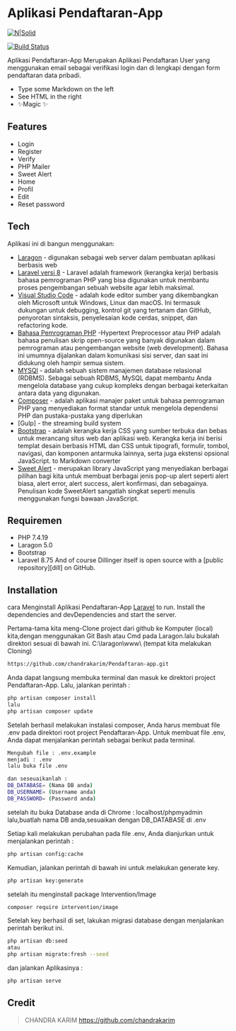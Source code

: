 # Aplikasi Pendaftaran-App

[![N|Solid](https://cldup.com/dTxpPi9lDf.thumb.png)](https://nodesource.com/products/nsolid)

[![Build Status](https://travis-ci.org/joemccann/dillinger.svg?branch=master)](https://travis-ci.org/joemccann/dillinger)

Aplikasi Pendaftaran-App Merupakan Aplikasi Pendaftaran User yang menggunakan email sebagai verifikasi login dan di lengkapi dengan form pendaftaran data pribadi.

- Type some Markdown on the left
- See HTML in the right
- ✨Magic ✨

## Features

- Login
- Register
- Verify
- PHP Mailer
- Sweet Alert
- Home
- Profil
- Edit
- Reset password


## Tech

Aplikasi ini di bangun menggunakan:

- [Laragon](https://laragon.org/download/index.html) - digunakan sebagai web server dalam pembuatan aplikasi berbasis web 
- [Laravel versi 8](https://laravel.com/docs/8.x) - Laravel adalah framework (kerangka kerja) berbasis bahasa pemrograman PHP yang bisa digunakan untuk membantu proses pengembangan sebuah website agar lebih maksimal. 
- [Visual Studio Code](https://code.visualstudio.com/download) - adalah kode editor sumber yang dikembangkan oleh Microsoft untuk Windows, Linux dan macOS. Ini termasuk dukungan untuk debugging, kontrol git yang tertanam dan GitHub, penyorotan sintaksis, penyelesaian kode cerdas, snippet, dan refactoring kode.
- [Bahasa Pemrograman PHP](https://www.php.net/) -Hypertext Preprocessor atau PHP adalah bahasa penulisan skrip open-source yang banyak digunakan dalam pemrograman atau pengembangan website (web development). Bahasa ini umumnya dijalankan dalam komunikasi sisi server, dan saat ini didukung oleh hampir semua sistem.
- [MYSQl](https://mariadb.org/) - adalah sebuah sistem manajemen database relasional (RDBMS). Sebagai sebuah RDBMS, MySQL dapat membantu Anda mengelola database yang cukup kompleks dengan berbagai keterkaitan antara data yang digunakan.
- [Composer](https://getcomposer.org/) - adalah aplikasi manajer paket untuk bahasa pemrograman PHP yang menyediakan format standar untuk mengelola dependensi PHP dan pustaka-pustaka yang diperlukan
- [Gulp] - the streaming build system
- [Bootstrap](https://getbootstrap.com/) - adalah kerangka kerja CSS yang sumber terbuka dan bebas untuk merancang situs web dan aplikasi web. Kerangka kerja ini berisi templat desain berbasis HTML dan CSS untuk tipografi, formulir, tombol, navigasi, dan komponen antarmuka lainnya, serta juga ekstensi opsional JavaScript.
to Markdown converter
- [Sweet Alert](https://realrashid.github.io/sweet-alert/) - merupakan library JavaScript yang menyediakan berbagai pilihan bagi kita untuk membuat berbagai jenis pop-up alert seperti alert biasa, alert error, alert success, alert konfirmasi, dan sebagainya. Penulisan kode SweetAlert sangatlah singkat seperti menulis menggunakan fungsi bawaan JavaScript.
## Requiremen
- PHP 7.4.19
- Laragon 5.0
- Bootstrap 
- Laravel 8.75
And of course Dillinger itself is open source with a [public repository][dill]
 on GitHub.

## Installation

cara  Menginstall Aplikasi Pendaftaran-App [Laravel](https://laravel.com/docs/8.x)  to run.
Install the dependencies and devDependencies and start the server.

Pertama-tama kita meng-Clone project dari github ke Komputer (local) kita,dengan menggunakan Git Bash atau Cmd pada Laragon.lalu bukalah direktori sesuai di bawah ini.
 C:\laragon\www\ (tempat kita melakukan Cloning)
```sh
https://github.com/chandrakarim/Pendaftaran-app.git
```
Anda dapat langsung membuka terminal dan masuk ke direktori project  Pendaftaran-App. Lalu, jalankan perintah :
```sh
php artisan composer install
lalu
php artisan composer update
```
Setelah berhasil melakukan instalasi composer, Anda harus membuat file .env pada direktori root project  Pendaftaran-App. Untuk membuat file .env, Anda dapat menjalankan perintah sebagai berikut pada terminal.
```sh
Mengubah file : .env.example
menjadi : .env
lalu buka file .env

dan seseuaikanlah :
DB_DATABASE= (Nama DB anda)
DB_USERNAME= (Username anda)
DB_PASSWORD= (Password anda)
```
setelah itu buka Database anda di Chrome : localhost/phpmyadmin
lalu,buatlah nama DB anda,sesuaikan dengan DB_DATABASE di .env 

Setiap kali melakukan perubahan pada file .env, Anda dianjurkan untuk menjalankan perintah :
```sh
php artisan config:cache
```
Kemudian, jalankan perintah di bawah ini untuk melakukan generate key.
```sh
php artisan key:generate
```
setelah itu menginstall package  Intervention/Image

```sh
composer require intervention/image
```
Setelah key berhasil di set, lakukan migrasi database dengan menjalankan perintah berikut ini.
```sh
php artisan db:seed
atau
php artisan migrate:fresh --seed
```
dan jalankan Aplikasinya :
```sh
php artisan serve
```
## Credit
> CHANDRA KARIM https://github.com/chandrakarim